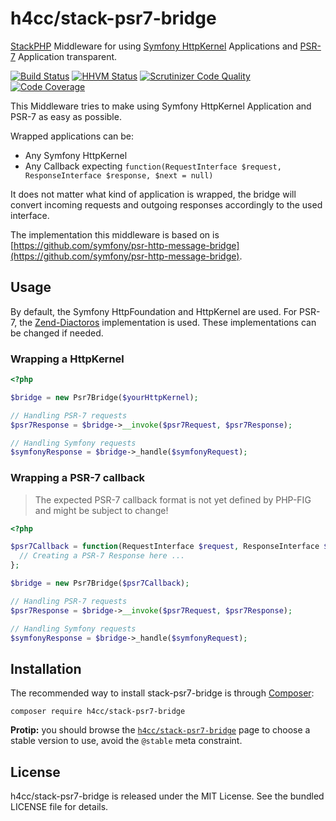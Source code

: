 # h4cc/stack-psr7-bridge

[StackPHP](http://stackphp.com/) Middleware for using [Symfony HttpKernel](http://symfony.com/doc/current/components/http_kernel/introduction.html) Applications and [PSR-7](https://github.com/php-fig/http-message) Application transparent.

[![Build Status](https://travis-ci.org/h4cc/stack-psr7-bridge.svg)](https://travis-ci.org/h4cc/stack-psr7-bridge)
[![HHVM Status](https://img.shields.io/hhvm/h4cc/stack-psr7-bridge.svg)](http://hhvm.h4cc.de/package/h4cc/stack-psr7-bridge)
[![Scrutinizer Code Quality](https://scrutinizer-ci.com/g/h4cc/stack-psr7-bridge/badges/quality-score.png)](https://scrutinizer-ci.com/g/h4cc/stack-psr7-bridge/)
[![Code Coverage](https://scrutinizer-ci.com/g/h4cc/stack-psr7-bridge/badges/coverage.png)](https://scrutinizer-ci.com/g/h4cc/stack-psr7-bridge/)


This Middleware tries to make using Symfony HttpKernel Application and PSR-7 as easy as possible.

Wrapped applications can be:

- Any Symfony HttpKernel
- Any Callback expecting `function(RequestInterface $request, ResponseInterface $response, $next = null)`

It does not matter what kind of application is wrapped, the bridge will convert incoming requests and outgoing responses accordingly to the used interface.

The implementation this middleware is based on is [https://github.com/symfony/psr-http-message-bridge](https://github.com/symfony/psr-http-message-bridge).


## Usage

By default, the Symfony HttpFoundation and HttpKernel are used.
For PSR-7, the [Zend-Diactoros](https://github.com/zendframework/zend-diactoros) implementation is used.
These implementations can be changed if needed.

### Wrapping a HttpKernel

```php
<?php

$bridge = new Psr7Bridge($yourHttpKernel);

// Handling PSR-7 requests
$psr7Response = $bridge->__invoke($psr7Request, $psr7Response);

// Handling Symfony requests
$symfonyResponse = $bridge->_handle($symfonyRequest);
```

### Wrapping a PSR-7 callback

> The expected PSR-7 callback format is not yet defined by PHP-FIG and might be subject to change!

```php
<?php

$psr7Callback = function(RequestInterface $request, ResponseInterface $response, $next = null) {
  // Creating a PSR-7 Response here ...
};

$bridge = new Psr7Bridge($psr7Callback);

// Handling PSR-7 requests
$psr7Response = $bridge->__invoke($psr7Request, $psr7Response);

// Handling Symfony requests
$symfonyResponse = $bridge->_handle($symfonyRequest);
```


## Installation

The recommended way to install stack-psr7-bridge is through [Composer](http://getcomposer.org/):

```
composer require h4cc/stack-psr7-bridge
```

**Protip:** you should browse the [`h4cc/stack-psr7-bridge`](https://packagist.org/packages/h4cc/stack-psr7-bridge)
page to choose a stable version to use, avoid the `@stable` meta constraint.



## License

h4cc/stack-psr7-bridge is released under the MIT License. See the bundled LICENSE file for details.

